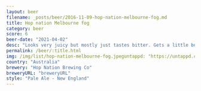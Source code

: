 ```yaml
---
layout: beer
filename: _posts/beer/2016-11-09-hop-nation-melbourne-fog.md
title: Hop nation Melbourne fog
category: beer
score: 6
beer-date: "2021-04-02"
desc: "Looks very juicy but mostly just tastes bitter. Gets a little better as it goes but overall pretty disappointing"
permalink: /beer/:title.html
img: /img/list/hop-nation-melbourne-fog.jpeguntappd: "https://untappd.com/b/hop-nation-brewing-co-melbourne-fog/3565219"
country: "Australia"
brewery: "Hop Nation Brewing Co"
breweryURL: "breweryURL"
style: "Pale Ale - New England"
---
```

